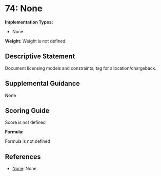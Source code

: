 # 74: None

**Implementation Types:**

- None

**Weight:** Weight is not defined

## Descriptive Statement

Document licensing models and constraints; tag for allocation/chargeback.

## Supplemental Guidance

None

## Scoring Guide

Score is not defined

**Formula:**

Formula is not defined

## References

- [None](None): None

